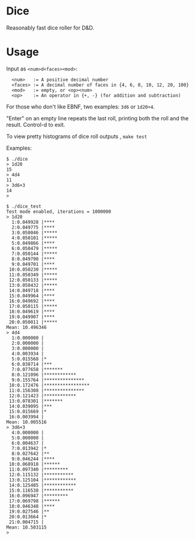 Dice
====

Reasonably fast dice roller for D&D.

# Usage

Input as `<num>d<faces><mod>`:

```
  <num>   := A positive decimal number
  <faces> := A decimal number of faces in {4, 6, 8, 10, 12, 20, 100}
  <mod>   := empty, or <op><num>
  <op>    := An operator in {+, -} (for addition and subtraction)
```

For those who don't like EBNF, two examples: `3d6` or `1d20+4`.

"Enter" on an empty line repeats the last roll, printing both the roll
and the result. Control-d to exit.

To view pretty histograms of dice roll outputs , `make test`

Examples:
```
$ ./dice
> 1d20
15
> 4d4
11
> 3d6+3
14
>
```

```
$ ./dice_test
Test mode enabled, iterations = 1000000
> 1d20
  1:0.049928 |****
  2:0.049775 |****
  3:0.050046 |*****
  4:0.050101 |*****
  5:0.049866 |****
  6:0.050479 |*****
  7:0.050144 |*****
  8:0.049790 |****
  9:0.049701 |****
 10:0.050230 |*****
 11:0.050349 |*****
 12:0.050133 |*****
 13:0.050432 |*****
 14:0.049718 |****
 15:0.049964 |****
 16:0.049692 |****
 17:0.050115 |*****
 18:0.049619 |****
 19:0.049907 |****
 20:0.050011 |*****
Mean: 10.496346
> 4d4
  1:0.000000 |
  2:0.000000 |
  3:0.000000 |
  4:0.003934 |
  5:0.015568 |*
  6:0.038714 |***
  7:0.077658 |*******
  8:0.121096 |************
  9:0.155764 |***************
 10:0.172476 |*****************
 11:0.156308 |***************
 12:0.121423 |************
 13:0.078301 |*******
 14:0.039095 |***
 15:0.015669 |*
 16:0.003994 |
Mean: 10.005516
> 3d6+3
  4:0.000000 |
  5:0.000000 |
  6:0.004637 |
  7:0.013942 |*
  8:0.027642 |**
  9:0.046244 |****
 10:0.068918 |******
 11:0.097340 |*********
 12:0.115132 |***********
 13:0.125104 |************
 14:0.125485 |************
 15:0.116538 |***********
 16:0.096947 |*********
 17:0.069798 |******
 18:0.046348 |****
 19:0.027546 |**
 20:0.013664 |*
 21:0.004715 |
Mean: 10.503115
> 
```
